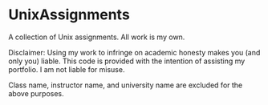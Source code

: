 # UnixAssignments
A collection of Unix assignments. All work is my own.

Disclaimer: Using my work to infringe on academic honesty makes you (and only you) liable.
This code is provided with the intention of assisting my portfolio.
I am not liable for misuse.

Class name, instructor name, and university name are excluded for the above purposes.
